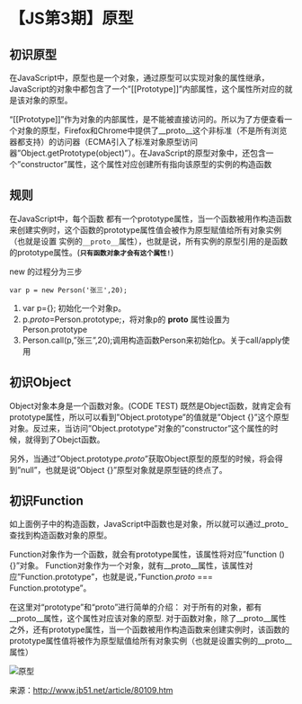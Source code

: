 # 【JS第3期】原型

## 初识原型

在JavaScript中，原型也是一个对象，通过原型可以实现对象的属性继承，JavaScript的对象中都包含了一个”[[Prototype]]”内部属性，这个属性所对应的就是该对象的原型。

“[[Prototype]]”作为对象的内部属性，是不能被直接访问的。所以为了方便查看一个对象的原型，Firefox和Chrome中提供了__proto__这个非标准（不是所有浏览器都支持）的访问器（ECMA引入了标准对象原型访问器”Object.getPrototype(object)”）。在JavaScript的原型对象中，还包含一个”constructor”属性，这个属性对应创建所有指向该原型的实例的构造函数

## 规则

在JavaScript中，每个函数 都有一个prototype属性，当一个函数被用作构造函数来创建实例时，这个函数的prototype属性值会被作为原型赋值给所有对象实例（也就是设置 实例的`__proto__`属性），也就是说，所有实例的原型引用的是函数的prototype属性。(****`只有函数对象才会有这个属性!`****)

new 的过程分为三步  

```
var p = new Person('张三',20);
```
1. var p={}; 初始化一个对象p。
2. p._proto_=Person.prototype;，将对象p的 __proto__ 属性设置为 Person.prototype
3.  Person.call(p,”张三”,20);调用构造函数Person来初始化p。关于call/apply使用

## 初识Object

Object对象本身是一个函数对象。(CODE TEST) 既然是Object函数，就肯定会有prototype属性，所以可以看到”Object.prototype”的值就是”Object {}”这个原型对象。反过来，当访问”Object.prototype”对象的”constructor”这个属性的时候，就得到了Obejct函数。

另外，当通过”Object.prototype._proto_”获取Object原型的原型的时候，将会得到”null”，也就是说”Object {}”原型对象就是原型链的终点了。

## 初识Function

如上面例子中的构造函数，JavaScript中函数也是对象，所以就可以通过_proto_查找到构造函数对象的原型。

Function对象作为一个函数，就会有prototype属性，该属性将对应”function () {}”对象。
Function对象作为一个对象，就有__proto__属性，该属性对应”Function.prototype”，也就是说，”Function._proto_ === Function.prototype”。

在这里对“prototype”和“proto”进行简单的介绍：
对于所有的对象，都有__proto__属性，这个属性对应该对象的原型.
对于函数对象，除了__proto__属性之外，还有prototype属性，当一个函数被用作构造函数来创建实例时，该函数的prototype属性值将被作为原型赋值给所有对象实例（也就是设置实例的__proto__属性）

![原型](https://files.jb51.net/file_images/article/201602/201622785912987.jpg)


来源：http://www.jb51.net/article/80109.htm